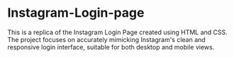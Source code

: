 # Instagram-Login-page
This is a replica of the Instagram Login Page created using HTML and CSS. The project focuses on accurately mimicking Instagram's clean and responsive login interface, suitable for both desktop and mobile views.
